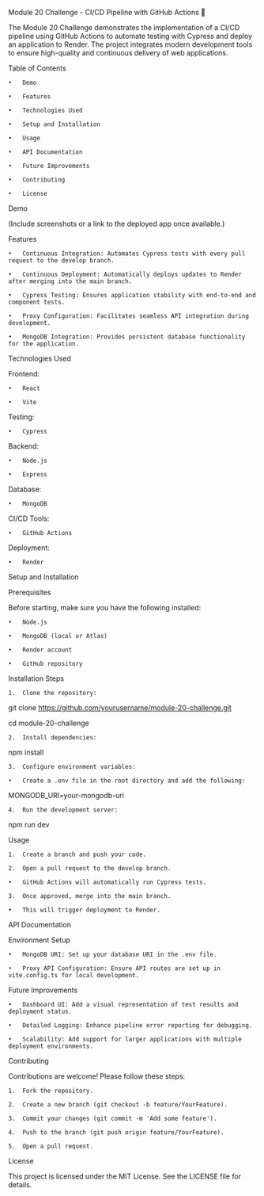 Module 20 Challenge - CI/CD Pipeline with GitHub Actions 🚀



The Module 20 Challenge demonstrates the implementation of a CI/CD pipeline using GitHub Actions to automate testing with Cypress and deploy an application to Render. The project integrates modern development tools to ensure high-quality and continuous delivery of web applications.



Table of Contents



	•	Demo

	•	Features

	•	Technologies Used

	•	Setup and Installation

	•	Usage

	•	API Documentation

	•	Future Improvements

	•	Contributing

	•	License



Demo



(Include screenshots or a link to the deployed app once available.)



Features



	•	Continuous Integration: Automates Cypress tests with every pull request to the develop branch.

	•	Continuous Deployment: Automatically deploys updates to Render after merging into the main branch.

	•	Cypress Testing: Ensures application stability with end-to-end and component tests.

	•	Proxy Configuration: Facilitates seamless API integration during development.

	•	MongoDB Integration: Provides persistent database functionality for the application.



Technologies Used



Frontend:



	•	React

	•	Vite



Testing:



	•	Cypress



Backend:



	•	Node.js

	•	Express



Database:



	•	MongoDB



CI/CD Tools:



	•	GitHub Actions



Deployment:



	•	Render



Setup and Installation



Prerequisites



Before starting, make sure you have the following installed:



	•	Node.js

	•	MongoDB (local or Atlas)

	•	Render account

	•	GitHub repository



Installation Steps



	1.	Clone the repository:



git clone https://github.com/yourusername/module-20-challenge.git

cd module-20-challenge





	2.	Install dependencies:



npm install





	3.	Configure environment variables:

	•	Create a .env file in the root directory and add the following:



MONGODB_URI=your-mongodb-uri





	4.	Run the development server:



npm run dev







Usage



	1.	Create a branch and push your code.

	2.	Open a pull request to the develop branch.

	•	GitHub Actions will automatically run Cypress tests.

	3.	Once approved, merge into the main branch.

	•	This will trigger deployment to Render.



API Documentation



Environment Setup



	•	MongoDB URI: Set up your database URI in the .env file.

	•	Proxy API Configuration: Ensure API routes are set up in vite.config.ts for local development.



Future Improvements



	•	Dashboard UI: Add a visual representation of test results and deployment status.

	•	Detailed Logging: Enhance pipeline error reporting for debugging.

	•	Scalability: Add support for larger applications with multiple deployment environments.



Contributing



Contributions are welcome! Please follow these steps:



	1.	Fork the repository.

	2.	Create a new branch (git checkout -b feature/YourFeature).

	3.	Commit your changes (git commit -m 'Add some feature').

	4.	Push to the branch (git push origin feature/YourFeature).

	5.	Open a pull request.



License



This project is licensed under the MIT License. See the LICENSE file for details.